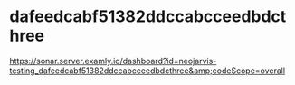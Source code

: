 # dafeedcabf51382ddccabcceedbdcthree
https://sonar.server.examly.io/dashboard?id=neojarvis-testing_dafeedcabf51382ddccabcceedbdcthree&amp;codeScope=overall
